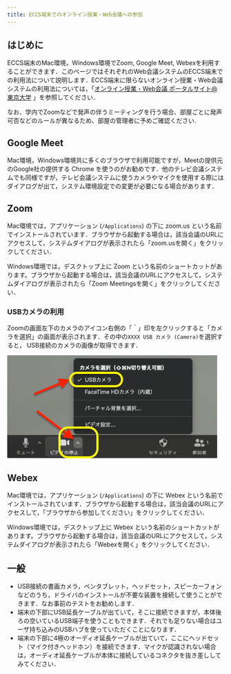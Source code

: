 ```yaml
---
title: ECCS端末でのオンライン授業・Web会議への参加
---
```


## はじめに

ECCS端末のMac環境，Windows環境でZoom, Google Meet, Webexを利用することができます．このページではそれぞれのWeb会議システムのECCS端末での利用法について説明します．ECCS端末に限らないオンライン授業・Web会議システムの利用法については，「[オンライン授業・Web会議 ポータルサイト@ 東京大学](https://utelecon.adm.u-tokyo.ac.jp/) 」を参照してください．

なお、学内でZoomなどで発声の伴うミーティングを行う場合、部屋ごとに発声可否などのルールが異なるため、部屋の管理者に予めご確認ください.

## Google Meet

Mac環境，Windows環境共に多くのブラウザで利用可能ですが，Meetの提供元のGoogle社の提供する Chrome を使うのがお勧めです．他のテレビ会議システムでも同様ですが，テレビ会議システムに使うカメラやマイクを使用する際にはダイアログが出て，システム環境設定での変更が必要になる場合があります．

## Zoom

Mac環境では，アプリケーション (`/Applications`) の下に zoom.us という名前でインストールされています．ブラウザから起動する場合は，該当会議のURLにアクセスして，システムダイアログが表示されたら「zoom.usを開く」をクリックしてください．

Windows環境では，デスクトップ上に Zoom という名前のショートカットがあります。ブラウザから起動する場合は，該当会議のURLにアクセスして，システムダイアログが表示されたら「Zoom Meetingsを開く」をクリックしてください．

### USBカメラの利用

Zoomの画面左下のカメラのアイコン右側の「＾」印を左クリックすると「カメラを選択」の画面が表示されます．その中の`XXXX USB カメラ (Camera)`を選択すると， USB接続のカメラの画像が取得できます．

![](online-meeting-zoom-usb-camera.png)

## Webex

Mac環境では，アプリケーション (`/Applications`) の下に Webex という名前でインストールされています．ブラウザから起動する場合は，該当会議のURLにアクセスして，「ブラウザから参加してください」をクリックしてください．

Windows環境では，デスクトップ上に Webex という名前のショートカットがあります。ブラウザから起動する場合は，該当会議のURLにアクセスして，システムダイアログが表示されたら「Webexを開く」をクリックしてください．

## 一般

* USB接続の書画カメラ，ペンタブレット，ヘッドセット，スピーカーフォンなどのうち，ドライバのインストールが不要な装置を接続して使うことができます．なお事前のテストをお勧めします．
* 端末の下部にUSB延長ケーブルが出ていて，そこに接続できますが，本体後ろの空いているUSB端子を使うこともできます．それでも足りない場合はユーザ持ち込みのUSBハブを使っていただくことになります．
* 端末の下部に4極のオーディオ延長ケーブルが出ていて，ここにヘッドセット（マイク付きヘッドホン）を接続できます．マイクが認識されない場合は，オーディオ延長ケーブルが本体に接続しているコネクタを抜き差ししてみてください．